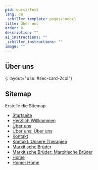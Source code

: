 ```yaml
---
pid: wurst/test
lang: de
_schiller_template: pages/index1
title: Über uns
order: 0
description: ""
ai_instructions: ""
_schiller_instructions: ""
image: ""
---
```

## Über uns
{: layout="use: #sec-card-2col"}


## Sitemap

Erstelle die Sitemap

- [Startseite](/wurstmakker/index.de.html)
- [Herzlich Willkommen](/wurstmakker/index.de.html#herzlich-willkommen)
- [Über uns](/wurst/test.de.html)
- [Über uns: Über uns](/wurst/test.de.html#uber-uns)
- [Kontakt](/pages/index1.de.html)
- [Kontakt: Unsere Therapien](/pages/index1.de.html#unsere-therapien)
- [Marxitische Brüder](dfgwrewert)
- [Marxitische Brüder: Marxitische Brüder](dfgwrewert#marxitische-bruder)
- [Home](dfgwrewert)
- [Home: Home](dfgwrewert#home)

